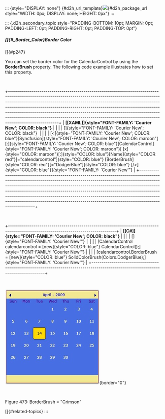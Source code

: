 ::: {style="DISPLAY: none"}
[](ms-xhelp:///?Id=d2h_url_template){#d2h_url_template}![](!package_url!){#d2h_package_url style="WIDTH: 0px; DISPLAY: none; HEIGHT: 0px"}
:::

::: {.d2h_secondary_topic style="PADDING-BOTTOM: 10pt; MARGIN: 0pt; PADDING-LEFT: 0pt; PADDING-RIGHT: 0pt; PADDING-TOP: 0pt"}
##### []{#_Border_Color}Border Color

[]{#p247} 

You can set the border color for the CalendarControl by using the **BorderBrush** property. The following code example illustrates how to set this property.

 

+-------------------------------------------------------------------------------------------------------------------------------------------------------------------------------------------------------------------------------------------------------------------------------------------------------------------------------------------------------------------------------------------------------------------------------------------------------------------------------------------------------------+
| **[\[XAML\]]{style="FONT-FAMILY: 'Courier New'; COLOR: black"}**                                                                                                                                                                                                                                                                                                                                                                                                                                            |
|                                                                                                                                                                                                                                                                                                                                                                                                                                                                                                             |
| []{style="FONT-FAMILY: 'Courier New'; COLOR: black"}                                                                                                                                                                                                                                                                                                                                                                                                                                                        |
|                                                                                                                                                                                                                                                                                                                                                                                                                                                                                                             |
| [\<]{style="FONT-FAMILY: 'Courier New'; COLOR: blue"}[Syncfusion]{style="FONT-FAMILY: 'Courier New'; COLOR: maroon"}[:]{style="FONT-FAMILY: 'Courier New'; COLOR: blue"}[CalendarControl]{style="FONT-FAMILY: 'Courier New'; COLOR: maroon"}[ [x]{style="COLOR: maroon"}[:]{style="COLOR: blue"}[Name]{style="COLOR: red"}[="calendarcontrol"]{style="COLOR: blue"} [BorderBrush]{style="COLOR: red"}[=\"DodgerBlue\"]{style="COLOR: blue"} [/\>]{style="COLOR: blue"}]{style="FONT-FAMILY: 'Courier New'"} |
+-------------------------------------------------------------------------------------------------------------------------------------------------------------------------------------------------------------------------------------------------------------------------------------------------------------------------------------------------------------------------------------------------------------------------------------------------------------------------------------------------------------+

 

+------------------------------------------------------------------------------------------------------------------------------------+
| **[\[C#\]]{style="FONT-FAMILY: 'Courier New'; COLOR: black"}**                                                                     |
|                                                                                                                                    |
| []{style="FONT-FAMILY: 'Courier New'"}                                                                                             |
|                                                                                                                                    |
| [CalendarControl calendarcontrol = [new]{style="COLOR: blue"} CalendarControl();]{style="FONT-FAMILY: 'Courier New'"}              |
|                                                                                                                                    |
| [calendarcontrol.BorderBrush = [new]{style="COLOR: blue"} SolidColorBrush(Colors.DodgerBlue);]{style="FONT-FAMILY: 'Courier New'"} |
+------------------------------------------------------------------------------------------------------------------------------------+

 

![](../ImagesExt/image261_389.jpg){border="0"}

 

Figure 473: BorderBrush = \"Crimson\"

[]{#related-topics}
:::
